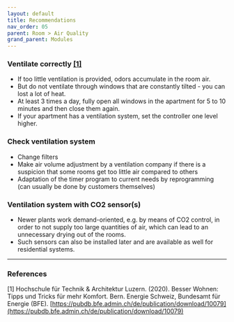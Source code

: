 ```yaml
---
layout: default
title: Recommendations
nav_order: 05
parent: Room > Air Quality
grand_parent: Modules
---
```


### Ventilate correctly <a href="#besserwohnen2020">[1]</a>
- If too little ventilation is provided, odors accumulate in the room air.
- But do not ventilate through windows that are constantly tilted - you can lost a lot of heat.
- At least 3 times a day, fully open all windows in the apartment for 5 to 10 minutes and then close them again.
- If your apartment has a ventilation system, set the controller one level higher. 

### Check ventilation system
- Change filters
- Make air volume adjustment by a ventilation company if there is a suspicion that some rooms get too little air compared to others
- Adaptation of the timer program to current needs by reprogramming (can usually be done by customers themselves)

### Ventilation system with CO2 sensor(s)
- Newer plants work demand-oriented, e.g. by means of CO2 control, in order to not supply too large quantities of air, which can lead to an unnecessary drying out of the rooms.
- Such sensors can also be installed later and are available as well for residential systems.

<hr>

### References
<a id="besserwohnen2020">[1]</a> Hochschule für Technik & Architektur Luzern. (2020). Besser Wohnen: Tipps und Tricks für mehr Komfort. Bern. Energie Schweiz, Bundesamt für Energie (BFE). [https://pubdb.bfe.admin.ch/de/publication/download/10079](https://pubdb.bfe.admin.ch/de/publication/download/10079) <br>
